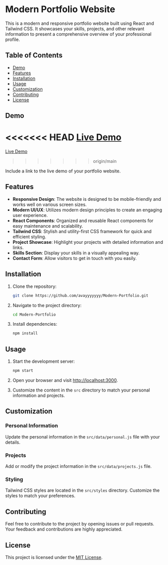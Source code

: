 # Modern Portfolio Website

This is a modern and responsive portfolio website built using React and Tailwind CSS. It showcases your skills, projects, and other relevant information to present a comprehensive overview of your professional profile.

## Table of Contents

- [Demo](#demo)
- [Features](#features)
- [Installation](#installation)
- [Usage](#usage)
- [Customization](#customization)
- [Contributing](#contributing)
- [License](#license)

## Demo

<<<<<<< HEAD
[Live Demo](https://your-portfolio-url.com)
=======
[Live Demo](https://modern-portfolio-new.vercel.app)
>>>>>>> origin/main

Include a link to the live demo of your portfolio website.

## Features

- **Responsive Design**: The website is designed to be mobile-friendly and works well on various screen sizes.
- **Modern UI/UX**: Utilizes modern design principles to create an engaging user experience.
- **React Components**: Organized and reusable React components for easy maintenance and scalability.
- **Tailwind CSS**: Stylish and utility-first CSS framework for quick and efficient styling.
- **Project Showcase**: Highlight your projects with detailed information and links.
- **Skills Section**: Display your skills in a visually appealing way.
- **Contact Form**: Allow visitors to get in touch with you easily.

## Installation

1. Clone the repository:

   ```bash
   git clone https://github.com/avayyyyyyy/Modern-Portfolio.git
   ```

2. Navigate to the project directory:

   ```bash
   cd Modern-Portfolio
   ```

3. Install dependencies:

   ```bash
   npm install
   ```

## Usage

1. Start the development server:

   ```bash
   npm start
   ```

2. Open your browser and visit [http://localhost:3000](http://localhost:3000).

3. Customize the content in the `src` directory to match your personal information and projects.

## Customization

### Personal Information

Update the personal information in the `src/data/personal.js` file with your details.

### Projects

Add or modify the project information in the `src/data/projects.js` file.

### Styling

Tailwind CSS styles are located in the `src/styles` directory. Customize the styles to match your preferences.

## Contributing

Feel free to contribute to the project by opening issues or pull requests. Your feedback and contributions are highly appreciated.

## License

This project is licensed under the [MIT License](LICENSE).
